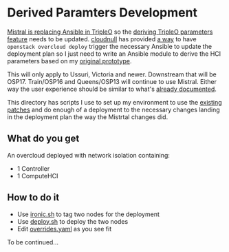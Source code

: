 # Derived Paramters Development

[Mistral is replacing Ansible in TripleO](https://specs.openstack.org/openstack/tripleo-specs/specs/ussuri/mistral-to-ansible.html)
so the 
[deriving TripleO parameters feature](https://specs.openstack.org/openstack/tripleo-specs/specs/pike/tripleo-derive-parameters.html) 
needs to be updated. [cloudnull](https://github.com/cloudnull) has provided
[a way](http://lists.openstack.org/pipermail/openstack-discuss/2020-March/013476.html) 
to have `openstack overcloud deploy` trigger the necessary Ansible
to update the deployment plan so I just need to write an Ansible
module to derive the HCI parameters based on my 
[original prototype](https://github.com/fultonj/derived-tht-poc).

This will only apply to Ussuri, Victoria and newer. Downstream that
will be OSP17. Train/OSP16 and Queens/OSP13 will continue to use
Mistral. Either way the user experience should be similar to what's
[already documented](https://access.redhat.com/documentation/en-us/red_hat_openstack_platform/13/html-single/hyper-converged_infrastructure_guide/index#resource-isolation-cpu-ram).

This directory has scripts I use to set up my environment to use the
[existing patches](https://review.opendev.org/#/q/derived+topic:mistral_to_ansible)
and do enough of a deployment to the necessary changes landing in the
deployment plan the way the Mistrtal changes did.

## What do you get

An overcloud deployed with network isolation containing:

- 1 Controller
- 1 ComputeHCI

## How to do it

- Use [ironic.sh](ironic.sh) to tag two nodes for the deployment
- Use [deploy.sh](deploy.sh) to deploy the two nodes
- Edit [overrides.yaml](overrides.yaml) as you see fit

To be continued...
